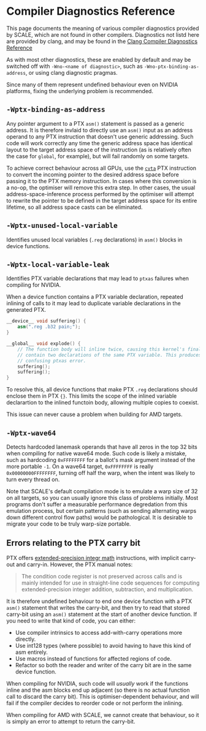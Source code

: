 # Compiler Diagnostics Reference

This page documents the meaning of various compiler diagnostics provided by 
SCALE, which are not found in other compilers. Diagnostics not listd here 
are provided by clang, and may be found in the [Clang Compiler Diagnostics
Reference](https://clang.llvm.org/docs/DiagnosticsReference.html)

As with most other diagnostics, these are enabled by default and may be switched
off with `-Wno-<name of diagnostic>`, such as `-Wno-ptx-binding-as-address`, or
using clang diagnostic pragmas.

Since many of them represent undefined behaviour even on NVIDIA platforms, 
fixing the underlying problem is recommended.

## `-Wptx-binding-as-address`

Any pointer argument to a PTX `asm()` statement is passed as a generic address.
It is therefore invlaid to directly use an `asm()` input as an address operand
to any PTX instruction that doesn't use generic addressing. Such code will
work correctly any time the generic address space has identical layout to the
target address space of the instruction (as is relatively often the case for
`global`, for example), but will fail randomly on some targets.

To achieve correct behaviour across all GPUs, use the [`cvta`](https://docs.nvidia.com/cuda/parallel-thread-execution/index.html#data-movement-and-conversion-instructions-cvta)
PTX instruction to convert the incoming pointer to the desired address space
before passing it to the PTX memory instruction. In cases where this conversion
is a no-op, the optimiser will remove this extra step. In other cases, the
usual address-space-inference process performed by the optimiser will attempt
to rewrite the pointer to be defined in the target address space for its entire
lifetime, so all address space casts can be eliminated.

## `-Wptx-unused-local-variable`

Identifies unused local variables (`.reg` declarations) in `asm()` blocks in 
device functions.

## `-Wptx-local-variable-leak`

Identifies PTX variable declarations that may lead to `ptxas` failures when 
compiling for NVIDIA.

When a device function contains a PTX variable declaration, repeated 
inlining of calls to it may lead to duplicate variable declarations in the 
generated PTX.

```c++
__device__ void suffering() {
    asm(".reg .b32 pain;");
}

__global__ void explode() {
    // The function body will inline twice, causing this kernel's final PTX to
    // contain two declarations of the same PTX variable. This produces a 
    // confusing ptxas error. 
    suffering();
    suffering();
}
```

To resolve this, all device functions that make PTX `.reg` declarations should
enclose them in PTX `{}`. This limits the scope of the inlined variable 
declarartion to the inlined functoin body, allowing multiple copies to 
coexist.

This issue can never cause a problem when building for AMD targets.

## `-Wptx-wave64`

Detects hardcoded lanemask operands that have all zeros in the top 32 bits when
compiling for native wave64 mode. Such code is likely a mistake, such as 
hardcoding `0xFFFFFFFF` for a ballot's mask argument instead of the more 
portable `-1`. On a wave64 target, `0xFFFFFFFF` is really 
`0x00000000FFFFFFFF`, turning off half the warp, when the intent was likely 
to turn every thread on.

Note that SCALE's default compilation mode is to emulate a warp size of 32 
on all targets, so you can usually ignore this class of problems initially. 
Most programs don't suffer a measurable performance degredation from this 
emulation process, but certain patterns (such as sending alternating warps 
down different control flow paths) would be pathological. It is desirable to 
migrate your code to be truly warp-size portable.

## Errors relating to the PTX carry bit

PTX offers [extended-precision integr math](https://docs.nvidia.com/cuda/parallel-thread-execution/index.html#extended-precision-integer-arithmetic-instructions)
instructions, with implicit carry-out and carry-in. However, the PTX manual
notes:

> The condition code register is not preserved across calls and is mainly
> intended for use in straight-line code sequences for computing
> extended-precision integer addition, subtraction, and multiplication.

It is therefore undefined behaviour to end one device function with a PTX
`asm()` statement that writes the carry-bit, and then try to read that stored
carry-bit using an `asm()` statement at the start of another device function. If
you need to write that kind of code, you can either:

- Use compiler intrinsics to access add-with-carry operations more directly.
- Use int128 types (where possible) to avoid having to have this kind of asm
  entirely.
- Use macros instead of functions for affected regions of code.
- Refactor so both the reader and writer of the carry bit are in the same 
  device function.

When compiling for NVIDIA, such code will _usually_ work if the functions
inline and the asm blocks end up adjacent (so there is no actual function 
call to discard the carry bit). This is optimiser-dependent behaviour, and will
fail if the compiler decides to reorder code or not perform the inlining.

When compiling for AMD with SCALE, we cannot create that behaviour, so it is
simply an error to attempt to return the carry-bit.

